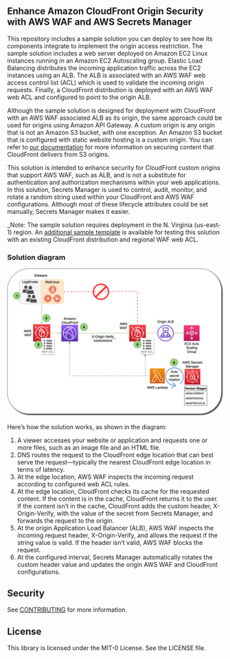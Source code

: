 ## Enhance Amazon CloudFront Origin Security with AWS WAF and AWS Secrets Manager

This repository includes a sample solution you can deploy to see how its components integrate to implement the origin access restriction. The sample solution includes a web server deployed on Amazon EC2 Linux instances running in an Amazon EC2 Autoscaling group. Elastic Load Balancing distributes the incoming application traffic across the EC2 instances using an ALB. The ALB is associated with an AWS WAF web access control list (ACL) which is used to validate the incoming origin requests. Finally, a CloudFront distribution is deployed with an AWS WAF web ACL and configured to point to the origin ALB.

Although the sample solution is designed for deployment with CloudFront with an AWS WAF associated ALB as its origin, the same approach could be used for origins using Amazon API Gateway. A custom origin is any origin that is not an Amazon S3 bucket, with one exception. An Amazon S3 bucket that is configured with static website hosting is a custom origin. You can refer to [our documentation](https://docs.aws.amazon.com/AmazonCloudFront/latest/DeveloperGuide/SecurityAndPrivateContent.html) for more information on securing content that CloudFront delivers from S3 origins. 

This solution is intended to enhance security for CloudFront custom origins that support AWS WAF, such as ALB, and is not a substitute for authentication and authorization mechanisms within your web applications. In this solution, Secrets Manager is used to control, audit, monitor, and rotate a random string used within your CloudFront and AWS WAF configurations. Although most of these lifecycle attributes could be set manually, Secrets Manager makes it easier.

_Note: The sample solution requires deployment in the N. Virginia (us-east-1) region. An [additional sample template](templates/cf-origin-verify-sm-only.yaml) is available for testing this solution with an existing CloudFront distribution and regional WAF web ACL.

### Solution diagram

![architecture diagram](images/solutiondiagram.png)

Here’s how the solution works, as shown in the diagram:

1.	A viewer accesses your website or application and requests one or more files, such as an image file and an HTML file. 
2.	DNS routes the request to the CloudFront edge location that can best serve the request—typically the nearest CloudFront edge location in terms of latency.
3.	At the edge location, AWS WAF inspects the incoming request according to configured web ACL rules.
4.	At the edge location, CloudFront checks its cache for the requested content. If the content is in the cache, CloudFront returns it to the user. If the content isn’t in the cache, CloudFront adds the custom header, X-Origin-Verify, with the value of the secret from Secrets Manager, and forwards the request to the origin.
5.	At the origin Application Load Balancer (ALB), AWS WAF inspects the incoming request header, X-Origin-Verify, and allows the request if the string value is valid. If the header isn’t valid, AWS WAF blocks the request.
6.	At the configured interval, Secrets Manager automatically rotates the custom header value and updates the origin AWS WAF and CloudFront configurations.

## Security

See [CONTRIBUTING](CONTRIBUTING.md#security-issue-notifications) for more information.

## License

This library is licensed under the MIT-0 License. See the LICENSE file.

